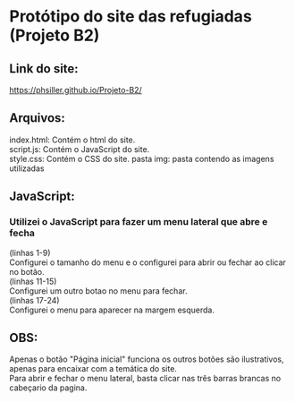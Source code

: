 # Protótipo do site das refugiadas (Projeto B2)
## Link do site:
https://phsiller.github.io/Projeto-B2/
## Arquivos:
index.html: Contém o html do site.<br>
script.js: Contém o JavaScript do site.<br>
style.css: Contém o CSS do site.
pasta img: pasta contendo as imagens utilizadas
## JavaScript:
### Utilizei o JavaScript para fazer um menu lateral que abre e fecha 
 (linhas 1-9)<br> Configurei o tamanho do menu e o configurei para abrir ou fechar ao clicar no botão.<br>
 (linhas 11-15)<br> Configurei um outro botao no menu para fechar.<br>
 (linhas 17-24)<br> Configurei o menu para aparecer na margem esquerda.
## OBS:
Apenas o botão "Página inicial" funciona os outros botões são ilustrativos, apenas para encaixar com a temática do site.<br>
Para abrir e fechar o menu lateral, basta clicar nas três barras brancas no cabeçario da pagina.
